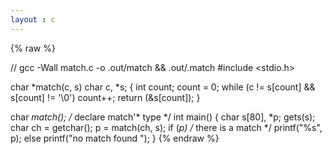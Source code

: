 ```yaml
---
layout : c
---
```


{% raw %}

// gcc -Wall match.c -o .out/match && .out/.match
#include <stdio.h>

char *match(c, s)
char c, *s;
{
    int count;
    count = 0;
    while (c != s[count] && s[count] != '\0')
        count++;
    return (&s[count]);
}

char *match(); /* declare match'* type */
int main()
{
    char s[80], *p;
    gets(s);
    char ch = getchar();
    p = match(ch, s);
    if (*p) /* there is a match */
        printf("%s", p);
    else
        printf("no match found ");
}
{% endraw %}
